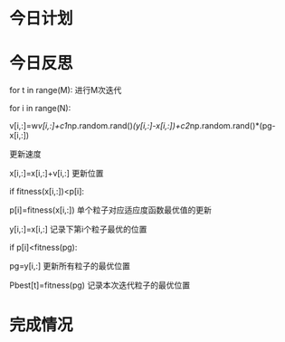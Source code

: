 # 今日计划



# 今日反思

for t in range(M): 进行M次迭代

for i in range(N):

v[i,:]=w*v[i,:]+c1*np.random.rand()*(y[i,:]-x[i,:])+c2*np.random.rand()*(pg-x[i,:])

更新速度

x[i,:]=x[i,:]+v[i,:] 更新位置

if fitness(x[i,:])<p[i]:

p[i]=fitness(x[i,:]) 单个粒子对应适应度函数最优值的更新

y[i,:]=x[i,:] 记录下第i个粒子最优的位置

if p[i]<fitness(pg):

pg=y[i,:] 更新所有粒子的最优位置

Pbest[t]=fitness(pg) 记录本次迭代粒子的最优位置

# 完成情况